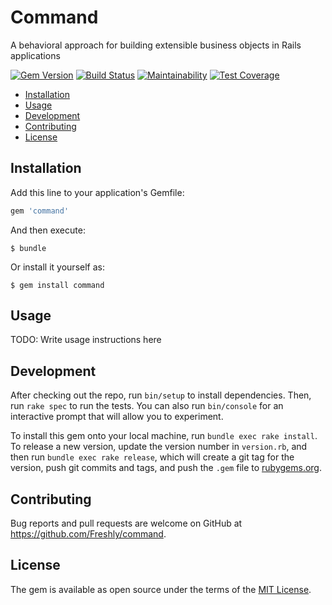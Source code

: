 # Command

A behavioral approach for building extensible business objects in Rails applications

[![Gem Version](https://badge.fury.io/rb/command.svg)](https://badge.fury.io/rb/command)
[![Build Status](https://semaphoreci.com/api/v1/projects/0f108338-9688-4292-a358-ea7d4418747b/3017780/badge.svg)](https://semaphoreci.com/freshly/command)
[![Maintainability](https://api.codeclimate.com/v1/badges/67c636f92aa81595fb6c/maintainability)](https://codeclimate.com/github/Freshly/command/maintainability)
[![Test Coverage](https://api.codeclimate.com/v1/badges/67c636f92aa81595fb6c/test_coverage)](https://codeclimate.com/github/Freshly/command/test_coverage)

* [Installation](#installation)
* [Usage](#usage)
* [Development](#development)
* [Contributing](#contributing)
* [License](#license)

## Installation

Add this line to your application's Gemfile:

```ruby
gem 'command'
```

And then execute:

    $ bundle

Or install it yourself as:

    $ gem install command

## Usage

TODO: Write usage instructions here

## Development

After checking out the repo, run `bin/setup` to install dependencies. Then, run `rake spec` to run the tests. You can also run `bin/console` for an interactive prompt that will allow you to experiment.

To install this gem onto your local machine, run `bundle exec rake install`. To release a new version, update the version number in `version.rb`, and then run `bundle exec rake release`, which will create a git tag for the version, push git commits and tags, and push the `.gem` file to [rubygems.org](https://rubygems.org).

## Contributing

Bug reports and pull requests are welcome on GitHub at https://github.com/Freshly/command.

## License

The gem is available as open source under the terms of the [MIT License](https://opensource.org/licenses/MIT).
